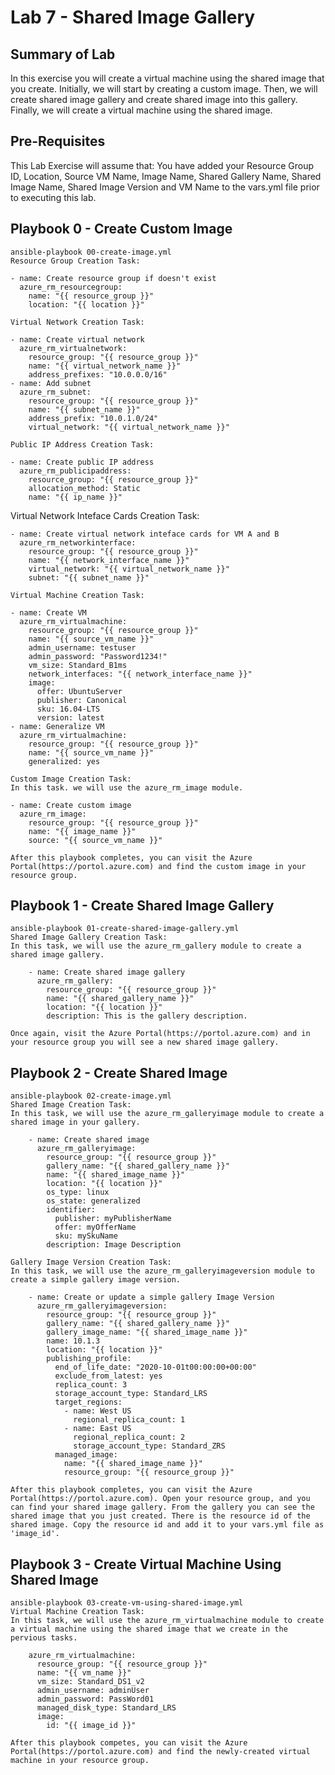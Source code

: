 # Lab 7 - Shared Image Gallery

## Summary of Lab
In this exercise you will create a virtual machine using the shared image that you create. Initially, we will start by creating a custom image. Then, we will create shared image gallery and create shared image into this gallery. Finally, we will create a virtual machine using the shared image.

## Pre-Requisites
This Lab Exercise will assume that:
    You have added your Resource Group ID, Location, Source VM Name, Image Name, Shared Gallery Name, Shared Image Name, Shared Image Version and VM Name to the vars.yml file prior to executing this lab.

## Playbook 0 - Create Custom Image

    ansible-playbook 00-create-image.yml
    Resource Group Creation Task:
```
- name: Create resource group if doesn't exist
  azure_rm_resourcegroup:
    name: "{{ resource_group }}"
    location: "{{ location }}"
```
    Virtual Network Creation Task:
```
- name: Create virtual network
  azure_rm_virtualnetwork:
    resource_group: "{{ resource_group }}"
    name: "{{ virtual_network_name }}"
    address_prefixes: "10.0.0.0/16"
- name: Add subnet
  azure_rm_subnet:
    resource_group: "{{ resource_group }}"
    name: "{{ subnet_name }}"
    address_prefix: "10.0.1.0/24"
    virtual_network: "{{ virtual_network_name }}"
```
    Public IP Address Creation Task:
```
- name: Create public IP address
  azure_rm_publicipaddress:
    resource_group: "{{ resource_group }}"
    allocation_method: Static
    name: "{{ ip_name }}"
```
Virtual Network Inteface Cards Creation Task:
```
- name: Create virtual network inteface cards for VM A and B
  azure_rm_networkinterface:
    resource_group: "{{ resource_group }}"
    name: "{{ network_interface_name }}"
    virtual_network: "{{ virtual_network_name }}"
    subnet: "{{ subnet_name }}"
```
    Virtual Machine Creation Task:
```
- name: Create VM
  azure_rm_virtualmachine:
    resource_group: "{{ resource_group }}"
    name: "{{ source_vm_name }}"
    admin_username: testuser
    admin_password: "Password1234!"
    vm_size: Standard_B1ms
    network_interfaces: "{{ network_interface_name }}"
    image:
      offer: UbuntuServer
      publisher: Canonical
      sku: 16.04-LTS
      version: latest
- name: Generalize VM
  azure_rm_virtualmachine:
    resource_group: "{{ resource_group }}"
    name: "{{ source_vm_name }}"
    generalized: yes
```
    Custom Image Creation Task:
    In this task. we will use the azure_rm_image module. 
```
- name: Create custom image
  azure_rm_image:
    resource_group: "{{ resource_group }}"
    name: "{{ image_name }}"
    source: "{{ source_vm_name }}"
```
    After this playbook completes, you can visit the Azure Portal(https://portol.azure.com) and find the custom image in your resource group.

## Playbook 1 - Create Shared Image Gallery
    ansible-playbook 01-create-shared-image-gallery.yml
    Shared Image Gallery Creation Task:
    In this task, we will use the azure_rm_gallery module to create a shared image gallery. 
```
    - name: Create shared image gallery
      azure_rm_gallery:
        resource_group: "{{ resource_group }}"
        name: "{{ shared_gallery_name }}"
        location: "{{ location }}"
        description: This is the gallery description.
```
    Once again, visit the Azure Portal(https://portol.azure.com) and in your resource group you will see a new shared image gallery.

## Playbook 2 - Create Shared Image
    ansible-playbook 02-create-image.yml
    Shared Image Creation Task:
    In this task, we will use the azure_rm_galleryimage module to create a shared image in your gallery. 
```
    - name: Create shared image
      azure_rm_galleryimage:
        resource_group: "{{ resource_group }}"
        gallery_name: "{{ shared_gallery_name }}"
        name: "{{ shared_image_name }}"
        location: "{{ location }}"
        os_type: linux
        os_state: generalized
        identifier:
          publisher: myPublisherName
          offer: myOfferName
          sku: mySkuName
        description: Image Description  
```
    Gallery Image Version Creation Task: 
    In this task, we will use the azure_rm_galleryimageversion module to create a simple gallery image version. 
```
    - name: Create or update a simple gallery Image Version
      azure_rm_galleryimageversion:
        resource_group: "{{ resource_group }}"
        gallery_name: "{{ shared_gallery_name }}"
        gallery_image_name: "{{ shared_image_name }}"
        name: 10.1.3
        location: "{{ location }}"
        publishing_profile:
          end_of_life_date: "2020-10-01t00:00:00+00:00"
          exclude_from_latest: yes
          replica_count: 3
          storage_account_type: Standard_LRS
          target_regions:
            - name: West US
              regional_replica_count: 1
            - name: East US
              regional_replica_count: 2
              storage_account_type: Standard_ZRS
          managed_image:
            name: "{{ shared_image_name }}"
            resource_group: "{{ resource_group }}"
```
    After this playbook completes, you can visit the Azure Portal(https://portol.azure.com). Open your resource group, and you can find your shared image gallery. From the gallery you can see the shared image that you just created. There is the resource id of the shared image. Copy the resource id and add it to your vars.yml file as 'image_id'. 


## Playbook 3 - Create Virtual Machine Using Shared Image
    ansible-playbook 03-create-vm-using-shared-image.yml
    Virtual Machine Creation Task:
    In this task, we will use the azure_rm_virtualmachine module to create a virtual machine using the shared image that we create in the pervious tasks.
```
    azure_rm_virtualmachine:
      resource_group: "{{ resource_group }}"
      name: "{{ vm_name }}"
      vm_size: Standard_DS1_v2
      admin_username: adminUser
      admin_password: PassWord01
      managed_disk_type: Standard_LRS
      image:
        id: "{{ image_id }}"
```
    After this playbook competes, you can visit the Azure Portal(https://portol.azure.com) and find the newly-created virtual machine in your resource group.
